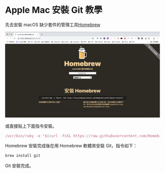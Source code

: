 # Apple Mac 安裝 Git 教學

先去安裝 macOS 缺少套件的管理工具[Homebrew](https://brew.sh/index_zh-tw)

![image](https://github.com/akayhu/self-components/blob/master/src/file/image/homebrew.png?raw=true)

或直接貼上下面指令安裝。

```js
/usr/bin/ruby -e "$(curl -fsSL https://raw.githubusercontent.com/Homebrew/install/master/install)"
```

Homebrew 安裝完成後在用 Homebrew 軟體來安裝 Git，指令如下：

```js
brew install git
```

Git 安裝完成。
